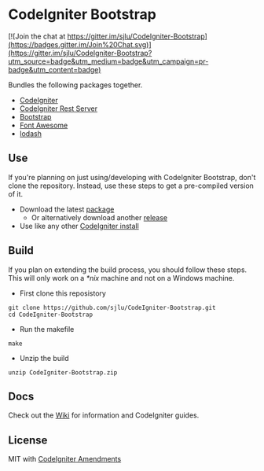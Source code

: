 # CodeIgniter Bootstrap

[![Join the chat at https://gitter.im/sjlu/CodeIgniter-Bootstrap](https://badges.gitter.im/Join%20Chat.svg)](https://gitter.im/sjlu/CodeIgniter-Bootstrap?utm_source=badge&utm_medium=badge&utm_campaign=pr-badge&utm_content=badge)

Bundles the following packages together.

* [CodeIgniter](https://github.com/bcit-ci/CodeIgniter)
* [CodeIgniter Rest Server](https://github.com/chriskacerguis/codeigniter-restserver)
* [Bootstrap](https://github.com/twbs/bootstrap)
* [Font Awesome](https://github.com/FortAwesome/Font-Awesome)
* [lodash](https://github.com/lodash/lodash)

## Use

If you're planning on just using/developing with CodeIgniter Bootstrap, don't clone the repository. Instead, use these steps to get a pre-compiled version of it.

* Download the latest [package](https://github.com/sjlu/CodeIgniter-Bootstrap/releases/download/1.0.4/CodeIgniter-Bootstrap.zip)
    * Or alternatively download another [release](https://github.com/sjlu/CodeIgniter-Bootstrap/releases)
* Use like any other [CodeIgniter install](http://codeigniter.com/user_guide/installation/index.html)

## Build

If you plan on extending the build process, you should follow these steps. This will only work on a _*nix_ machine and not on a Windows machine.

* First clone this reposistory
```
git clone https://github.com/sjlu/CodeIgniter-Bootstrap.git
cd CodeIgniter-Bootstrap
```

* Run the makefile
```
make
```

* Unzip the build
```
unzip CodeIgniter-Bootstrap.zip
```

## Docs

Check out the [Wiki](https://github.com/sjlu/CodeIgniter-Bootstrap/wiki) for information and CodeIgniter guides.

## License

MIT with [CodeIgniter Amendments](http://codeigniter.com/user_guide/license.html)
